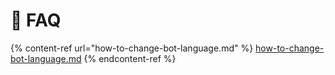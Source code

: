 # 📜 FAQ

{% content-ref url="how-to-change-bot-language.md" %}
[how-to-change-bot-language.md](how-to-change-bot-language.md)
{% endcontent-ref %}
